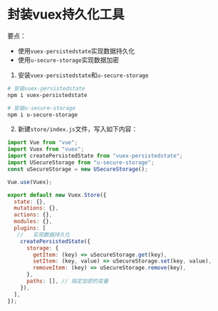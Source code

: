 # 封装vuex持久化工具

要点：

- 使用`vuex-persistedstate`实现数据持久化
- 使用`u-secure-storage`实现数据加密

1. 安装`vuex-persistedstate`和`u-secure-storage`

```bash
# 安装vuex-persistedstate
npm i vuex-persistedstate

# 安装u-secure-storage
npm i u-secure-storage
```

2. 新建`store/index.js`文件，写入如下内容：

```js
import Vue from "vue";
import Vuex from "vuex";
import createPersistedState from "vuex-persistedstate";
import USecureStorage from "u-secure-storage";
const uSecureStorage = new USecureStorage();

Vue.use(Vuex);

export default new Vuex.Store({
  state: {},
  mutations: {},
  actions: {},
  modules: {},
  plugins: [
   //	实现数据持久化
    createPersistedState({
      storage: {
        getItem: (key) => uSecureStorage.get(key),
        setItem: (key, value) => uSecureStorage.set(key, value),
        removeItem: (key) => uSecureStorage.remove(key),
      },
      paths: [], // 指定加密的变量
    }),
  ],
});

```

